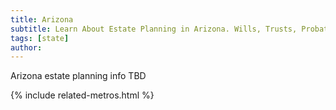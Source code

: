 ```yaml
---
title: Arizona
subtitle: Learn About Estate Planning in Arizona. Wills, Trusts, Probate, and More in Arizona. Find a Arizona Estate Attorney for Your Estate Planning Needs.
tags: [state]
author:
---
```


Arizona estate planning info TBD

<!-- Related Metros List -->
{% include related-metros.html %}
